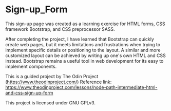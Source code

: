 # Sign-up_Form
This sign-up page was created as a learning exercise for HTML forms, CSS framework Bootstrap, and CSS preprocessor SASS.

After completing the project, I have learned that Bootstrap can quickly create web pages, but it meets limitations and frustrations when trying to implement specific details or positioning to the layout. A similar and more customized layout can be achieved by writing up one's own HTML and CSS instead. Bootstrap remains a useful tool in web development for its easy to implement components.

This is a guided project by The Odin Project (https://www.theodinproject.com/)
Reference link: https://www.theodinproject.com/lessons/node-path-intermediate-html-and-css-sign-up-form

This project is licensed under GNU GPLv3.